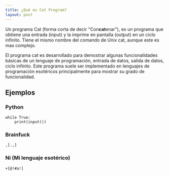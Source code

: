 ```yaml
---
title: ¿Qué es Cat Program?
layout: post
---
```


Un programa Cat (forma corta de decir "Con**cat**enar"), es un programa que obtiene una entrada (input) y la imprime en pantalla (output) en un ciclo infinito. Tiene el mismo nombre del comando de Unix cat, aunque este es mas complejo.

El programa cat es desarrollado para demostrar algunas funcionalidades básicas de un lenguaje de programación, entrada de datos, salida de datos, ciclo infinito. Este programa suele ser implementado en lenguajes de programación esotéricos principalmente para mostrar su grado de funcionalidad.

## Ejemplos

### Python

```
while True:
    print(input())
```

### Brainfuck

```
,[.,]
```

### Ni (Mi lenguaje esotérico)

```
+[@!#a!]
```